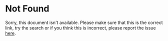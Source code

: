 # Not Found

Sorry, this document isn't available. Please make sure that this is the correct
link, try the search or if you think this is incorrect, please report the 
issue [here](https://github.com/DeFiCh/handbook/issues).